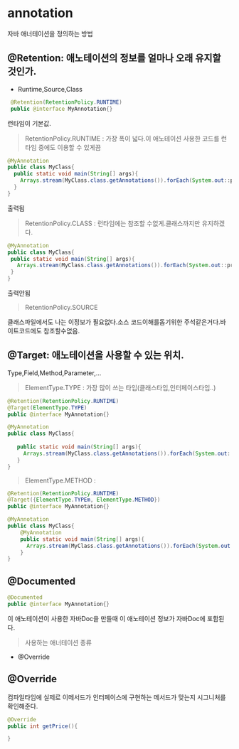# annotation
자바 애너테이션을 정의하는 방법

## @Retention: 애노테이션의 정보를 얼마나 오래 유지할 것인가.
  * Runtime,Source,Class
 ```java
  @Retention(RetentionPolicy.RUNTIME)
  public @interface MyAnnotation{}
```
  런타임이 기본값.
  >RetentionPolicy.RUNTIME : 가장 폭이 넓다.이 애노테이션 사용한 코드를 런타임 중에도 이용할 수 있게끔  
  ```java
  @MyAnnotation
  public class MyClass{
    public static void main(String[] args){
      Arrays.stream(MyClass.class.getAnnotations()).forEach(System.out::println);  
    }
  }
  
  ```
  출력됨
  >RetentionPolicy.CLASS : 런타임에는 참조할 수없게.클래스까지만 유지하겠다.
   ```java
  @MyAnnotation
  public class MyClass{
    public static void main(String[] args){
      Arrays.stream(MyClass.class.getAnnotations()).forEach(System.out::println);  
    }
  }
  
  ```
  출력안됨
  >RetentionPolicy.SOURCE  

  클래스파일에서도 나는 이정보가 필요없다.소스 코드이해를돕기위한 주석같은거다.바이트코드에도 참조할수없음.
## @Target: 애노테이션을 사용할 수 있는 위치. 
  Type,Field,Method,Parameter,...
  > ElementType.TYPE : 가장 많이 쓰는 타입(클래스타입,인터페이스타입..)
  ```java
  @Retention(RetentionPolicy.RUNTIME)
  @Target(ElementType.TYPE)
  public @interface MyAnnotation{}
  ```

   ```java
  @MyAnnotation
  public class MyClass{
      
      public static void main(String[] args){
        Arrays.stream(MyClass.class.getAnnotations()).forEach(System.out::println);  
      }
  }
  
  ```
> ElementType.METHOD : 

  ```java
  @Retention(RetentionPolicy.RUNTIME)
  @Target({ElementType.TYPEm, ElementType.METHOD})
  public @interface MyAnnotation{}
  ```

  ```java
  @MyAnnotation
  public class MyClass{
      @MyAnnotation
      public static void main(String[] args){
        Arrays.stream(MyClass.class.getAnnotations()).forEach(System.out::println);  
      }
  }
  
  ```  
## @Documented  
```java
@Documented
public @interface MyAnnotation{}
```
이 애노테이션이 사용한 자바Doc을 만들때 이 애노테이션 정보가 자바Doc에 포함된다.
>사용하는 애너테이션 종류
* @Override
## @Override
컴파일타임에 실제로 이메서드가  인터페이스에 구현하는 메서드가 맞는지 시그니처를 확인해준다.
```java
@Override
public int getPrice(){

}
```